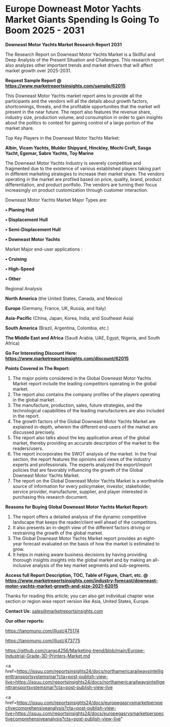 # Europe Downeast Motor Yachts Market Giants Spending Is Going To Boom 2025 - 2031

<strong>Downeast Motor Yachts Market Research Report 2031</strong>

The Research Report on Downeast Motor Yachts Market is a Skillful and Deep Analysis of the Present Situation and Challenges. This research report also analyzes other important trends and market drivers that will affect market growth over 2025-2031.

<strong>Request Sample Report @ <a href=https://www.marketreportsinsights.com/sample/62015>https://www.marketreportsinsights.com/sample/62015</a></strong>

This Downeast Motor Yachts market report aims to provide all the participants and the vendors will all the details about growth factors, shortcomings, threats, and the profitable opportunities that the market will present in the near future. The report also features the revenue share, industry size, production volume, and consumption in order to gain insights about the politics to contest for gaining control of a large portion of the market share.

Top Key Players in the Downeast Motor Yachts Market:

<strong>Albin, Vicem Yachts, Mulder Shipyard, Hinckley, Mochi Craft, Sasga Yacht, Egemar, Sabre Yachts, Toy Marine</strong>

The Downeast Motor Yachts Industry is severely competitive and fragmented due to the existence of various established players taking part in different marketing strategies to increase their market share. The vendors operating in the market are profiled based on price, quality, brand, product differentiation, and product portfolio. The vendors are turning their focus increasingly on product customization through customer interaction.

Downeast Motor Yachts Market Major Types are:

<strong>• Planing Hull

• Displacement Hull

• Semi-Displacement Hull

• Downeast Motor Yachts</strong>

Market Major end-user applications :

<strong>• Cruising

• High-Speed

• Other</strong>

Regional Analysis

</u><strong><b>North America</b></strong> (the United States, Canada, and Mexico)

<strong><b>Europe </b></strong>(Germany, France, UK, Russia, and Italy)

<strong><b>Asia-Pacific</b></strong> (China, Japan, Korea, India, and Southeast Asia)

<strong><b>South America</b></strong> (Brazil, Argentina, Colombia, etc.)

<strong><b>The Middle East and Africa</b></strong> (Saudi Arabia, UAE, Egypt, Nigeria, and South Africa)

<strong>Go For Interesting Discount Here: <a href=https://www.marketreportsinsights.com/discount/62015>https://www.marketreportsinsights.com/discount/62015</a></strong>

<strong>Points Covered in The Report:</strong>
<ol>
  <li>The major points considered in the Global Downeast Motor Yachts Market report include the leading competitors operating in the global market.</li>
  <li>The report also contains the company profiles of the players operating in the global market.</li>
  <li>The manufacture, production, sales, future strategies, and the technological capabilities of the leading manufacturers are also included in the report.</li>
  <li>The growth factors of the Global Downeast Motor Yachts Market are explained in-depth, wherein the different end-users of the market are discussed precisely.</li>
  <li>The report also talks about the key application areas of the global market, thereby providing an accurate description of the market to the readers/users.</li>
  <li>The report incorporates the SWOT analysis of the market. In the final section, the report features the opinions and views of the industry experts and professionals. The experts analyzed the export/import policies that are favorably influencing the growth of the Global Downeast Motor Yachts Market.</li>
  <li>The report on the Global Downeast Motor Yachts Market is a worthwhile source of information for every policymaker, investor, stakeholder, service provider, manufacturer, supplier, and player interested in purchasing this research document.</li>
</ol>
<strong>Reasons for Buying Global Downeast Motor Yachts Market Report:</strong>

<ol>
  <li>The report offers a detailed analysis of the dynamic competitive landscape that keeps the reader/client well ahead of the competitors.</li>
  <li>It also presents an in-depth view of the different factors driving or restraining the growth of the global market.</li>
  <li>The Global Downeast Motor Yachts Market report provides an eight-year forecast evaluated on the basis of how the market is estimated to grow.</li>
  <li>It helps in making aware business decisions by having providing thorough insights insights into the global market and by making an all-inclusive analysis of the key market segments and sub-segments.</li>
</ol>
<strong>Access full Report Description, TOC, Table of Figure, Chart, etc. @ <a href=https://www.marketreportsinsights.com/industry-forecast/downeast-motor-yachts-market-growth-and-size-2021-62015>https://www.marketreportsinsights.com/industry-forecast/downeast-motor-yachts-market-growth-and-size-2021-62015</a></strong>


Thanks for reading this article; you can also get individual chapter wise section or region wise report version like Asia, United States, Europe.

<strong>Contact Us:</strong>
sales@marketreportsinsights.com

<strong>Our other reports:</strong>

<a href=https://tanomuno.com/illust/475174>https://tanomuno.com/illust/475174</a>

<a href=https://tanomuno.com/illust/473775>https://tanomuno.com/illust/473775</a>

<a href=https://github.com/cargo4256/Marketing-trend/blob/main/Europe-Industrial-Grade-3D-Printers-Market.md>https://github.com/cargo4256/Marketing-trend/blob/main/Europe-Industrial-Grade-3D-Printers-Market.md</a>

<a href=https://issuu.com/reportsinsights24/docs/northamericarailwaysintelligenttransportsystemsmar?cta=post-publish-view-live>https://issuu.com/reportsinsights24/docs/northamericarailwaysintelligenttransportsystemsmar?cta=post-publish-view-live</a>

<a href=https://issuu.com/reportsinsights24/docs/europegasrvsmarketperspectivecomprehensiveanalysis?cta=post-publish-view-live>https://issuu.com/reportsinsights24/docs/europegasrvsmarketperspectivecomprehensiveanalysis?cta=post-publish-view-live</a>"

